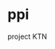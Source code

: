 # ppi
project KTN
                                                                                         
